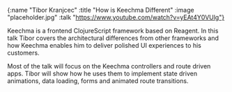 {:name  "Tibor Kranjcec"
 :title "How is Keechma Different"
 :image "placeholder.jpg"
 :talk "https://www.youtube.com/watch?v=yEAt4Y0VUlg"}

Keechma is a frontend ClojureScript framework based on Reagent. In this talk Tibor covers the architectural differences from other frameworks and how Keechma enables him to deliver polished UI experiences to his customers.

Most of the talk will focus on the Keechma controllers and route driven apps. Tibor will show how he uses them to implement state driven animations, data loading, forms and animated route transitions.

